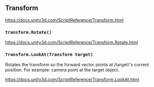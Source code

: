 ## Transform

https://docs.unity3d.com/ScriptReference/Transform.html


### `transform.Rotate()`

https://docs.unity3d.com/ScriptReference/Transform.Rotate.html

### `Transform.LookAt(Transform target)`
Rotates the transform so the forward vector points at /target/'s current position. For example: camera point at the target object.

https://docs.unity3d.com/ScriptReference/Transform.LookAt.html
